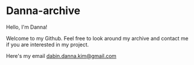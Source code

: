 # Danna-archive
Hello, I'm Danna!

Welcome to my Github. 
Feel free to look around my archive and contact me if you are interested in my project.

Here's my email 
dabin.danna.kim@gmail.com

